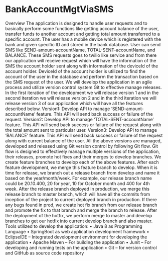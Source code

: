 # BankAccountMgtViaSMS

Overview
The application is designed to handle user requests and to basically perform some functions like getting account balance of the user, transfer funds to another account and getting total amount transferred to a specific account. The user has a mobile device which is registered with the bank and given specific ID and stored in the bank database. User can send SMS like SEND-amount-accountName, TOTAL-SENT-accountName, and BALANCE. These SMS requests goes to twilio like service and from there our application will receive request which will have the information of the SMS the account holder sent along with information of the deviceId of the account holder. DeviceId of the account holder is utilized to find the account of the user in the database and perform the transaction based on the SMS request of the user.
We will develop the application in an agile process and utilize version control system Git to effective manage releases. In the first iteration of the development we will release version 1 and in the second iteration we will release version 2 and in the third iteration we will release version 3 of our application which will have all the features described below.
Version1:
Develop API to manage ‘SEND-amount-accountName’ feature.
This API will send back success or failure of the request.
Version2:
Develop API to manage ‘TOTAL-SENT-accountName’ feature.
This API will send back success or failure of the request along with the total amount sent to particular user.
Version3:
Develop API to manage ‘BALANCE’ feature.
This API will send back success or failure of the request along with current balance of the user.
All the above versions are managed, developed and released using Git version control by following Git flow. 
Git flow is designed to effectively manage multiple versions of the application, their releases, promote hot fixes and their merges to develop branches. We create feature branches to develop each of the above features. After each feature development, we merge this feature branch to develop. When it is time for release, we branch out a release branch from develop and name it based on the year/month/week. For example, our release branch name could be 20.10.400, 20 for year, 10 for October month and 400 for 4th week. After the release branch deployed in production, we merge this release branch to master branch, which will have all the commits from inception of the project to current deployed branch in production. If there any bugs found in prod, we create hot fix branch from our release branch and promote the fix to that branch and merge the branch to release. After the deployment of the hotfix, we perform merge to master and develop branches to get our hotfix into current develop branch and also master. 
Tools utilized to develop the application:
•	Java 8 as Programming Language
•	SpringBoot as web application development framework 
•	EclipseIDE – Integrated development environment for developing the application
•	Apache Maven – For building the application
•	Junit – For developing and running tests on the application
•	Git – for version control and GitHub as source code repository
